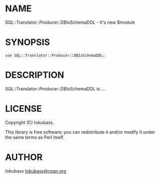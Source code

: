# NAME

SQL::Translator::Producer::DBIxSchemaDDL - It's new $module

# SYNOPSIS

    use SQL::Translator::Producer::DBIxSchemaDDL;

# DESCRIPTION

SQL::Translator::Producer::DBIxSchemaDDL is ...

# LICENSE

Copyright (C) tokubass.

This library is free software; you can redistribute it and/or modify
it under the same terms as Perl itself.

# AUTHOR

tokubass <tokubass@cpan.org>
